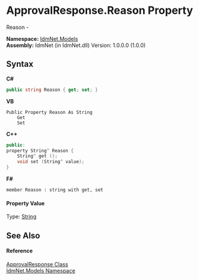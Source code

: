 # ApprovalResponse.Reason Property 
 

Reason -

**Namespace:**&nbsp;<a href="N_IdmNet_Models">IdmNet.Models</a><br />**Assembly:**&nbsp;IdmNet (in IdmNet.dll) Version: 1.0.0.0 (1.0.0)

## Syntax

**C#**<br />
``` C#
public string Reason { get; set; }
```

**VB**<br />
``` VB
Public Property Reason As String
	Get
	Set
```

**C++**<br />
``` C++
public:
property String^ Reason {
	String^ get ();
	void set (String^ value);
}
```

**F#**<br />
``` F#
member Reason : string with get, set

```


#### Property Value
Type: <a href="http://msdn2.microsoft.com/en-us/library/s1wwdcbf" target="_blank">String</a>

## See Also


#### Reference
<a href="T_IdmNet_Models_ApprovalResponse">ApprovalResponse Class</a><br /><a href="N_IdmNet_Models">IdmNet.Models Namespace</a><br />
